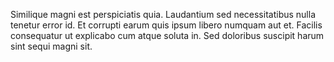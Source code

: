 Similique magni est perspiciatis quia. Laudantium sed necessitatibus nulla tenetur error id. Et corrupti earum quis ipsum libero numquam aut et. Facilis consequatur ut explicabo cum atque soluta in. Sed doloribus suscipit harum sint sequi magni sit.